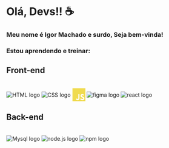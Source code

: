 # Olá, Devs!! ☕
### Meu nome é Igor Machado e surdo, Seja bem-vinda!
### Estou aprendendo e treinar:
## Front-end
<div style="display: inline_block"><br>
  <img align="center" alt="HTML logo" height="35" width="35" src="https://github.com/Igormachado90/Igormachado90/assets/117872151/eafb3f92-7800-408a-9466-9199c1573b41">
  <img align="center" alt="CSS logo" height="35" width="35" src="https://github.com/Igormachado90/Igormachado90/assets/117872151/d85d92dd-464a-4457-b318-1a3cad9dabbc">
  <img align="center" alt="Js logo" height="35" width="35" src="https://raw.githubusercontent.com/devicons/devicon/master/icons/javascript/javascript-plain.svg">  
  <img align="center" alt="figma logo" height="35" width="35" src="https://github.com/Igormachado90/Igormachado90/assets/117872151/0651469e-9e16-4bc0-821a-66606646a06e"> 
  <img align="center" alt="react logo" height="35" width="35" src="https://github.com/Igormachado90/Igormachado90/assets/117872151/51263394-aca3-4af2-acea-fb3045f2de3a"> 
 </div>

## Back-end
<div style="display: inline_block"><br>  
  <img align="center" alt="Mysql logo" height="35" width="35" src="https://github.com/Igormachado90/Igormachado90/assets/117872151/f7aca222-e717-4ee3-a704-f4fde0a7384f">  
  <img align="center" alt="node.js logo" height="35" width="35" src="https://github.com/Igormachado90/Igormachado90/assets/117872151/c27230fe-7608-438c-8a7e-35d50b08d40b">  
  <img align="center" alt="npm logo" height="35" width="35" src="https://github.com/Igormachado90/Igormachado90/assets/117872151/33e04f55-46ce-4660-8aaf-988305bd9610">  
 </div>







<!--
**Igormachado90/Igormachado90** is a ✨ _special_ ✨ repository because its `README.md` (this file) appears on your GitHub profile.

Here are some ideas to get you started:

- 🔭 I’m currently working on ...
- 🌱 I’m currently learning ...
- 👯 I’m looking to collaborate on ...
- 🤔 I’m looking for help with ...
- 💬 Ask me about ...
- 📫 How to reach me: ...
- 😄 Pronouns: ...
- ⚡ Fun fact: ...
-->

